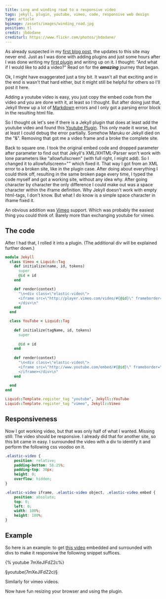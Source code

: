 ```yaml
---
title: Long and winding road to a responsive video
tags: jekyll, plugin, youtube, vimeo, code, responsive web design
type: article
bgimage: /assets/images/winding_road.jpg
position: tl
credit: jbdodane
crediturl: https://www.flickr.com/photos/jbdodane/
---
```


As already suspected in my [first blog post](/private/2012/12/15/Setting-up-Shop.html), the updates to this site
may never end. Just as I was done with adding plugins and
just some hours after I was done writing my
[first plugin](/private/2012/12/17/Let-me-do-the-math.html)
and writing up on it. I thought: "And what if I would like to add a video?" Read on for the ***amazing*** journey that began.

<!--more-->

Ok, I might have exaggerated just a tiny bit. It wasn't all that
exciting and in the end is wasn't that hard either, but it might still
be helpful for others so I'll post it here. 

Adding a youtube video is easy, you just copy the embed code from the
video and you are done with it, at least so I thought. But after doing
just that, Jekyll threw up a lot of
[Markdown](http://en.wikipedia.org/wiki/Markdown) errors and I only
got a parsing error block in the resulting html file. 

So I thought ok let's see if there is a Jekyll plugin that does at
least add the youtube video and found this
[Youtube Plugin](https://gist.github.com/1805814). This only made it
worse, but at least I could debug the error partially. Somehow Maruku
or Jekyll died on the "&". Removing that got me a video frame
and a broke the complete site.

Back to square one. I took the original embed code and dropped
parameter after parameter to find out that Jekyll's XML/XHTML-Parser
won't work with lone parameters like "allowfullscreen" (with full
right, I might add). So I changed it to allowfullscreen="" which fixed
it. That way I got from an XML error to a broken site, like in
the plugin case. After doing about everything I could think off,
resulting in the same broken page every time, I typed the code myself
and got a working site, without any idea why. After going character
by character the only difference I could make out was a space
character within the iframe definition. Why Jekyll doesn't work with
empty html-tags, I don't know. But what I do know is a simple space
character in iframe fixed it.

An obvious addition was [Vimeo](http://vimeo.com) support. Which was
probably the easiest thing you could think of. Barely more than
exchanging youtube for vimeo.

## The code
After I had that, I rolled it into a plugin. (The additional div
will be explained further down.)

~~~ ruby
module Jekyll
  class Vimeo < Liquid::Tag
    def initialize(name, id, tokens)
      super
      @id = id
    end

    def render(context)
      "\n<div class=\"elastic-video\">
      <iframe src=\"http://player.vimeo.com/video/#{@id}\" frameborder=\"0\" webkitAllowFullScreen=\"\" mozallowfullscreen=\"\" allowFullScreen=\"\"></iframe>
      </div>\n"
    end
  end

  class YouTube < Liquid::Tag
 
    def initialize(tagName, id, tokens)
      super
 
      @id = id
    end
 
    def render(context)
      "\n<div class=\"elastic-video\">
      <iframe src=\"http://www.youtube.com/embed/#{@id}\" frameborder=\"0\" allowfullscreen=\"\">
      </iframe></div>\n"
    end
 
  end
end

Liquid::Template.register_tag "youtube", Jekyll::YouTube
Liquid::Template.register_tag "vimeo", Jekyll::Vimeo


~~~

## Responsiveness
Now I got working video, but that was only half of what I
wanted. Missing still: The video should be responsive. I already did
that for another site, so this bit came in easy. I surrounded the
video with a div to identify it and perform the following css voodoo on it. 

~~~ css
.elastic-video {
	position: relative;
	padding-bottom: 56.25%;
	padding-top: 30px;
	height: 0;
	overflow: hidden;
}

.elastic-video iframe, .elastic-video object, .elastic-video embed {
	position: absolute;
	top: 0;
	left: 0;
	width: 100%;
	height: 100%;
}
~~~

## Example

So here is an example: to get
[this video](http://www.youtube.com/watch?v=7mXeJlFdZ2c) embedded and
surrounded with divs to make it responsive the
following snippet suffices.

{% youtube 7mXeJlFdZ2c%}

§youtube(7mXeJlFdZ2c)§

Similarly for vimeo videos.

Now have fun resizing your browser and using the plugin. 

